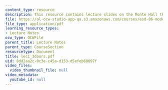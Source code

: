 ```yaml
---
content_type: resource
description: This resource contains lecture slides on the Monte Hall three door problem.
file: https://ol-ocw-studio-app-qa.s3.amazonaws.com/courses/esd-86-models-data-and-inference-for-socio-technical-systems-spring-2007/8dd2aa2c0c3ec45ad153d5efeb68097f_lec1_3doors.pdf
file_type: application/pdf
learning_resource_types:
- Lecture Notes
ocw_type: OCWFile
parent_title: Lecture Notes
parent_type: CourseSection
resourcetype: Document
title: lec1_3doors.pdf
uid: 8dd2aa2c-0c3e-c45a-d153-d5efeb68097f
video_files:
  video_thumbnail_file: null
video_metadata:
  youtube_id: null
---
```

